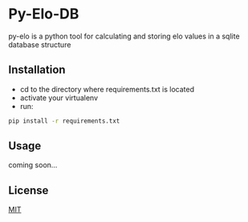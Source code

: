 # Py-Elo-DB

py-elo is a python tool for calculating and storing elo values in a sqlite database structure

## Installation
- cd to the directory where requirements.txt is located
- activate your virtualenv
- run: 
```bash
pip install -r requirements.txt
```

## Usage
coming soon...

## License
[MIT](https://choosealicense.com/licenses/mit/)